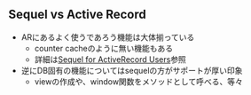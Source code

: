 ## Sequel vs Active Record

* ARにあるよく使うであろう機能は大体揃っている
  * counter cacheのように無い機能もある
  * 詳細は[Sequel for ActiveRecord Users](https://github.com/jeremyevans/sequel/blob/master/doc/active_record.rdoc)参照
* 逆にDB固有の機能についてはsequelの方がサポートが厚い印象
  * viewの作成や、window関数をメソッドとして呼べる、等々
